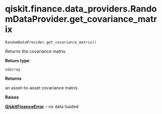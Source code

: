 # qiskit.finance.data\_providers.RandomDataProvider.get\_covariance\_matrix

`RandomDataProvider.get_covariance_matrix()`

Returns the covariance matrix.

**Return type**

`ndarray`

**Returns**

an asset-to-asset covariance matrix.

**Raises**

[**QiskitFinanceError**](qiskit.finance.QiskitFinanceError#qiskit.finance.QiskitFinanceError "qiskit.finance.QiskitFinanceError") – no data loaded
